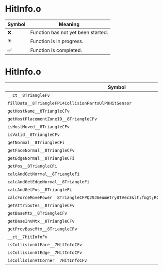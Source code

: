 # HitInfo.o
| Symbol | Meaning 
| ------------- | ------------- 
| :x: | Function has not yet been started. 
| :eight_pointed_black_star: | Function is in progress. 
| :white_check_mark: | Function is completed. 


# HitInfo.o
| Symbol | Decompiled? |
| ------------- | ------------- |
| `__ct__8TriangleFv` | :white_check_mark: |
| `fillData__8TriangleFP14CollisionPartsUlP9HitSensor` | :white_check_mark: |
| `getHostName__8TriangleCFv` | :white_check_mark: |
| `getHostPlacementZoneID__8TriangleCFv` | :white_check_mark: |
| `isHostMoved__8TriangleCFv` | :white_check_mark: |
| `isValid__8TriangleCFv` | :white_check_mark: |
| `getNormal__8TriangleCFi` | :white_check_mark: |
| `getFaceNormal__8TriangleCFv` | :white_check_mark: |
| `getEdgeNormal__8TriangleCFi` | :white_check_mark: |
| `getPos__8TriangleCFi` | :white_check_mark: |
| `calcAndGetNormal__8TriangleFi` | :white_check_mark: |
| `calcAndGetEdgeNormal__8TriangleFi` | :white_check_mark: |
| `calcAndGetPos__8TriangleFi` | :white_check_mark: |
| `calcForceMovePower__8TriangleCFPQ29JGeometry8TVec3&lt;f&gt;RCQ29JGeometry8TVec3&lt;f&gt;` | :white_check_mark: |
| `getAttributes__8TriangleCFv` | :white_check_mark: |
| `getBaseMtx__8TriangleCFv` | :white_check_mark: |
| `getBaseInvMtx__8TriangleCFv` | :white_check_mark: |
| `getPrevBaseMtx__8TriangleCFv` | :white_check_mark: |
| `__ct__7HitInfoFv` | :white_check_mark: |
| `isCollisionAtFace__7HitInfoCFv` | :white_check_mark: |
| `isCollisionAtEdge__7HitInfoCFv` | :white_check_mark: |
| `isCollisionAtCorner__7HitInfoCFv` | :white_check_mark: |
